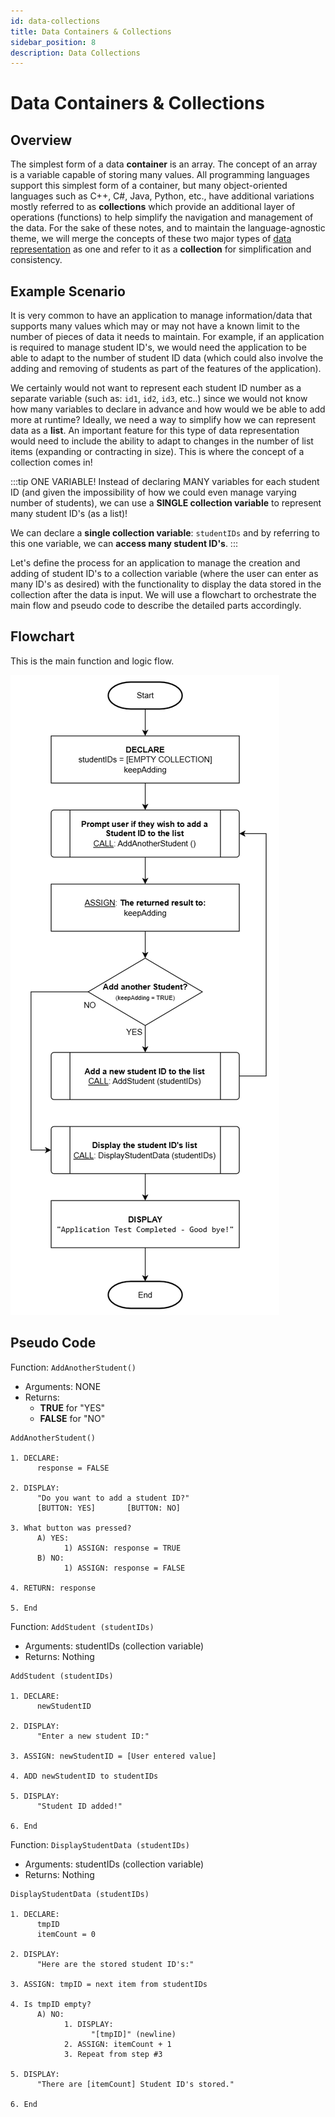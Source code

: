 ```yaml
---
id: data-collections
title: Data Containers & Collections
sidebar_position: 8
description: Data Collections
---
```


# Data Containers & Collections

## Overview

The simplest form of a data **container** is an array. The concept of an array is a variable capable of storing many values. All programming languages support this simplest form of a container, but many object-oriented languages such as C++, C#, Java, Python, etc., have additional variations mostly referred to as **collections** which provide an additional layer of operations (functions) to help simplify the navigation and management of the data. For the sake of these notes, and to maintain the language-agnostic theme, we will merge the concepts of these two major types of [data representation](./computational-thinking.md#data-representation) as one and refer to it as a **collection** for simplification and consistency.

## Example Scenario

It is very common to have an application to manage information/data that supports many values which may or may not have a known limit to the number of pieces of data it needs to maintain. For example, if an application is required to manage student ID's, we would need the application to be able to adapt to the number of student ID data (which could also involve the adding and removing of students as part of the features of the application).

We certainly would not want to represent each student ID number as a separate variable (such as: `id1`, `id2`, `id3`, etc..) since we would not know how many variables to declare in advance and how would we be able to add more at runtime? Ideally, we need a way to simplify how we can represent data as a **list**. An important feature for this type of data representation would need to include the ability to adapt to changes in the number of list items (expanding or contracting in size). This is where the concept of a collection comes in!

:::tip ONE VARIABLE!
Instead of declaring MANY variables for each student ID (and given the impossibility of how we could even manage varying number of students), we can use a **SINGLE collection variable** to represent many student ID's (as a list)!

We can declare a **single collection variable**: `studentIDs` and by referring to this one variable, we can **access many student ID's**.
:::

Let's define the process for an application to manage the creation and adding of student ID's to a collection variable (where the user can enter as many ID's as desired) with the functionality to display the data stored in the collection after the data is input. We will use a flowchart to orchestrate the main flow and pseudo code to describe the detailed parts accordingly.

## Flowchart

This is the main function and logic flow.

![Image of the main flowchart calling the pseudo code detailed AddAnotherStudent and AddStudent functions as required](../static/img/collections.png)

## Pseudo Code

Function: `AddAnotherStudent()`

- Arguments: NONE
- Returns:
  - **TRUE** for "YES"
  - **FALSE** for "NO"

```
AddAnotherStudent()

1. DECLARE:
      response = FALSE

2. DISPLAY:
      "Do you want to add a student ID?"
      [BUTTON: YES]       [BUTTON: NO]

3. What button was pressed?
      A) YES:
            1) ASSIGN: response = TRUE
      B) NO:
            1) ASSIGN: response = FALSE

4. RETURN: response

5. End
```

Function: `AddStudent (studentIDs)`

- Arguments: studentIDs (collection variable)
- Returns: Nothing

```
AddStudent (studentIDs)

1. DECLARE:
      newStudentID

2. DISPLAY:
      "Enter a new student ID:"

3. ASSIGN: newStudentID = [User entered value]

4. ADD newStudentID to studentIDs

5. DISPLAY:
      "Student ID added!"

6. End
```

Function: `DisplayStudentData (studentIDs)`

- Arguments: studentIDs (collection variable)
- Returns: Nothing

```
DisplayStudentData (studentIDs)

1. DECLARE:
      tmpID
      itemCount = 0

2. DISPLAY:
      "Here are the stored student ID's:"

3. ASSIGN: tmpID = next item from studentIDs

4. Is tmpID empty?
      A) NO:
            1. DISPLAY:
                  "[tmpID]" (newline)
            2. ASSIGN: itemCount + 1
            3. Repeat from step #3

5. DISPLAY:
      "There are [itemCount] Student ID's stored."

6. End
```
